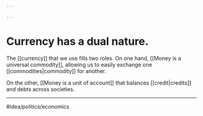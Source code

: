 ```yaml
---

---
```

# Currency has a dual nature. 
The [[currency]] that we use fills two roles. On one hand, [[Money is a universal commodity]], allowing us to easily exchange one [[commodities|commodity]] for another. 

On the other, [[Money is a unit of account]] that balances [[credit|credits]] and debts across societies. 

---
#idea/politics/economics 